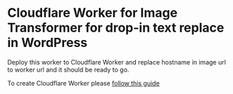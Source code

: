 # Cloudflare Worker for Image Transformer for drop-in text replace in WordPress

Deploy this worker to Cloudflare Worker and replace hostname in image url to worker url and it should be ready to go.

To create Cloudflare Worker please [follow this guide](https://developers.cloudflare.com/workers/get-started/guide/)
